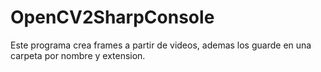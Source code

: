 # OpenCV2SharpConsole
Este programa crea frames a partir de videos, ademas los guarde en una carpeta por nombre y extension.
